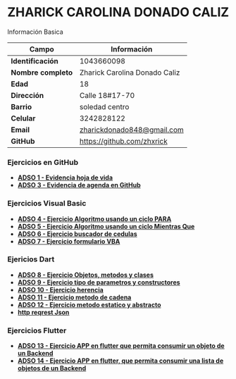# ZHARICK CAROLINA DONADO CALIZ
Información Basica

| Campo | Información |
| --- | --- |
| **Identificación**  | 1043660098 |
| **Nombre completo** | Zharick Carolina Donado Caliz |
| **Edad**            | 18 |
| **Dirección** | Calle 18#17-70 |
| **Barrio** | soledad centro |
| **Celular** | 3242828122|
| **Email** | zharickdonado848@gmail.com |
| **GitHub** | https://github.com/zhxrick|


### Ejercicios en GitHub
- [**ADSO 1 - Evidencia hoja de vida**](https://github.com/Zhxrick/zhxrick.git)
- [**ADSO 3 - Evidencia de agenda en GitHub**](https://github.com/Zhxrick/Agenda-.git)

### Ejercicios Visual Basic 
- [**ADSO 4 - Ejercicio Algoritmo usando un ciclo PARA**](VBA/recolectafor.md)
- [**ADSO 5 - Ejercicio Algoritmo usando un ciclo Mientras Que**](VBA/ejerciciomientrasque.md)
- [**ADSO 6 - Ejercicio buscador de cedulas**](VBA/buscadordecedulas.md)
- [**ADSO 7 - Ejercicio formulario VBA**](VBA/formulariovba.md)

### Ejericios Dart
- [**ADSO 8 - Ejercicio Objetos, metodos y clases**](Dart/ejerciciomt.md)
- [**ADSO 9 - Ejercicio tipo de parametros y constructores**](Dart/Dartejercicio1.md)
- [**ADSO 10 - Ejercicio herencia** ](Dart/ejercicioreinoanimal.md)
- [**ADSO 11 - Ejercicio metodo de cadena**](Dart/Ejerciciolista.md)
- [**ADSO 12 - Ejercicio metodo estatico y abstracto**](Dart/ejercicio5.md)
- [**http reqrest Json**](Dart/ejercicio7.md)

### Ejercicios Flutter 
- [**ADSO 13 - Ejercicio APP en flutter que permita consumir un objeto de un Backend**](flutter/ejercicio1.md)
- [**ADSO 14 - Ejercicio  APP en flutter, que permita consumir una lista de objetos de un Backend**](flutter/ejercicio2.md)



